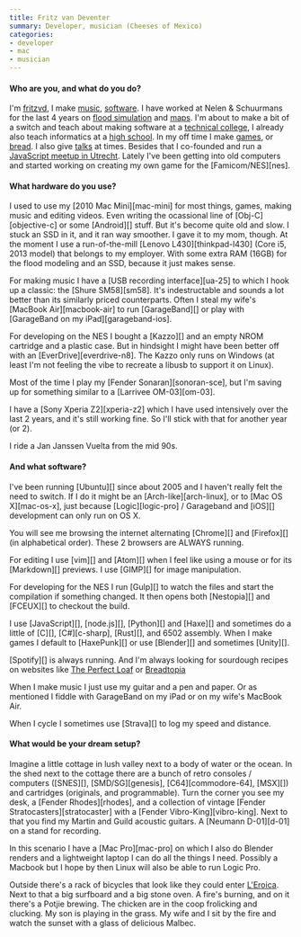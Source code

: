 ```yaml
---
title: Fritz van Deventer
summary: Developer, musician (Cheeses of Mexico)
categories:
- developer
- mac
- musician
---
```


#### Who are you, and what do you do?

I'm [fritzvd](http://fritzvd.com/ "Fritz's website"), I make [music](http://cheesesofmexico.com/ "Fritz's band."), [software](https://github.com/fritzvd "Fritz's GitHub account."). I have worked at Nelen & Schuurmans for the last 4 years on [flood simulation](http://3di.nu/ "Flood simulation and water management.") and [maps](https://demo.lizard.net/ "Fritz's maps for the Lizard demo."). I'm about to make a bit of a switch and teach about making software at a [technical college](https://han.nl/ "A university in The Netherlands."), I already also teach informatics at a [high school](http://marnixcollege.nl/ "A high school in The Netherlands."). In my off time I make [games](https://github.com/fritzvd/mexicombat "The code for Fritz's fighting game on GitHub."), or [bread](https://twitter.com/fritzvd/status/771378368667381761 "Fritz's tweet about bread."). I also give [talks](https://www.youtube.com/watch?v=WRSRVdLQ_-k "A YouTube video of Fritz's talk about NES development.") at times. Besides that I co-founded and run a [JavaScript meetup in Utrecht](http://www.meetup.com/Utrecht-JavaScript-Meetup/ "A JavaScript meetup in The Netherlands."). Lately I've been getting into old computers and started working on creating my own game for the [Famicom/NES][nes].

#### What hardware do you use?

I used to use my [2010 Mac Mini][mac-mini] for most things, games, making music and editing videos. Even writing the ocassional line of [Obj-C][objective-c] or some [Android][] stuff. But it's become quite old and slow. I stuck an SSD in it, and it ran way smoother. I gave it to my mom, though. At the moment I use a run-of-the-mill [Lenovo L430][thinkpad-l430] (Core i5, 2013 model) that belongs to my employer. With some extra RAM (16GB) for the flood modeling and an SSD, because it just makes sense.

For making music I have a [USB recording interface][ua-25] to which I hook up a classic: the [Shure SM58][sm58]. It's indestructable and sounds a lot better than its similarly priced counterparts. Often I steal my wife's [MacBook Air][macbook-air] to run [GarageBand][] or play with [GarageBand on my iPad][garageband-ios].

For developing on the NES I bought a [Kazzo][] and an empty NROM cartridge and a plastic case. But in hindsight I might have been better off with an [EverDrive][everdrive-n8]. The Kazzo only runs on Windows (at least I'm not feeling the vibe to recreate a libusb to support it on Linux).

Most of the time I play my [Fender Sonaran][sonoran-sce], but I'm saving up for something similar to a [Larrivee OM-03][om-03].

I have a [Sony Xperia Z2][xperia-z2] which I have used intensively over the last 2 years, and it's still working fine. So I'll stick with that for another year (or 2).

I ride a Jan Janssen Vuelta from the mid 90s.

#### And what software?

I've been running [Ubuntu][] since about 2005 and I haven't really felt the need to switch. If I do it might be an [Arch-like][arch-linux], or to [Mac OS X][mac-os-x], just because [Logic][logic-pro] / Garageband and [iOS][] development can only run on OS X.

You will see me browsing the internet alternating [Chrome][] and [Firefox][] (in alphabetical order). These 2 browsers are ALWAYS running.

For editing I use [vim][] and [Atom][] when I feel like using a mouse or for its [Markdown][] previews. I use [GIMP][] for image manipulation.

For developing for the NES I run [Gulp][] to watch the files and start the compilation if something changed. It then opens both [Nestopia][] and [FCEUX][] to checkout the build.

I use [JavaScript][], [node.js][], [Python][] and [Haxe][] and sometimes do a little of [C][], [C#][c-sharp], [Rust][], and 6502 assembly. When I make games I default to [HaxePunk][] or use [Blender][] and sometimes [Unity][].

[Spotify][] is always running. And I'm always looking for sourdough recipes on websites like [The Perfect Loaf](http://theperfectloaf.com/ "A bread website.") or [Breadtopia](http://breadtopia.com/ "A bread website.")

When I make music I just use my guitar and a pen and paper. Or as mentioned I fiddle with GarageBand on my iPad or on my wife's MacBook Air.

When I cycle I sometimes use [Strava][] to log my speed and distance.

#### What would be your dream setup?

Imagine a little cottage in lush valley next to a body of water or the ocean. In the shed next to the cottage there are a bunch of retro consoles / computers ([SNES][], [SMD/SG][genesis], [C64][commodore-64], [MSX][]) and cartridges (originals, and programmable). Turn the corner you see my desk, a [Fender Rhodes][rhodes], and a collection of vintage [Fender Stratocasters][stratocaster] with a [Fender Vibro-King][vibro-king]. Next to that you find my Martin and Guild acoustic guitars. A [Neumann D-01][d-01] on a stand for recording.

In this scenario I have a [Mac Pro][mac-pro] on which I also do Blender renders and a lightweight laptop I can do all the things I need. Possibly a Macbook but I hope by then Linux will also be able to run Logic Pro.

Outside there's a rack of bicycles that look like they could enter [L'Eroica](http://eroica.cc/ "A bicycle race in Italy."). Next to that a big surfboard and a big stone oven. A fire's burning, and on it there's a Potjie brewing. The chicken are in the coop frolicking and clucking. My son is playing in the grass. My wife and I sit by the fire and watch the sunset with a glass of delicious Malbec.